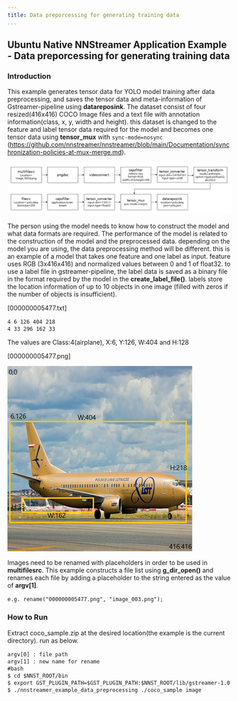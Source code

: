 ```yaml
---
title: Data preporcessing for generating training data
...
```


## Ubuntu Native NNStreamer Application Example - Data preporcessing for generating training data
### Introduction
This example generates tensor data for YOLO model training after data preprocessing, and saves the tensor data and meta-information of Gstreamer-pipeline using **datareposink**. The dataset consist of four resized(416x416) COCO Image files and a text file with annotation information(class, x, y, width and height). this dataset is changed to the feature and label tensor data required for the model and becomes one tensor data using **tensor_mux** with ```sync-mode=nosync``` (https://github.com/nnstreamer/nnstreamer/blob/main/Documentation/synchronization-policies-at-mux-merge.md).

![pipeline.png](./pipeline.png)

The person using the model needs to know how to construct the model and what data formats are required. The performance of the model is related to the construction of the model and the preprocessed data. depending on the model you are using, the data preprocessing method will be different. this is an example of a model that takes one feature and one label as input. feature uses RGB (3x416x416) and normalized values between 0 and 1 of float32. to use a label file in gstreamer-pipeline, the label data is saved as a binary file in the format required by the model in the **create_label_file()**. labels store the location information of up to 10 objects in one image (filled with zeros if the number of objects is insufficient).

[000000005477.txt] 
```
4 6 126 404 218
4 33 296 162 33
```
The values are Class:4(airplane), X:6, Y:126, W:404 and H:128

[000000005477.png]

![000000005477.png](./000000005477.png)

Images need to be renamed with placeholders in order to be used in **multifilesrc**.
This example constructs a file list using **g_dir_open()** and renames each file by adding a placeholder to the string entered as the value of **argv[1]**.
```
e.g. rename("000000005477.png", "image_003.png");
```

### How to Run
Extract coco_sample.zip at the desired location(the example is the current directory). 
run as below.
```
argv[0] : file path
argv[1] : new name for rename
#bash
$ cd $NNST_ROOT/bin
$ export GST_PLUGIN_PATH=$GST_PLUGIN_PATH:$NNST_ROOT/lib/gstreamer-1.0
$ ./nnstreamer_example_data_preprocessing ./coco_sample image
```
